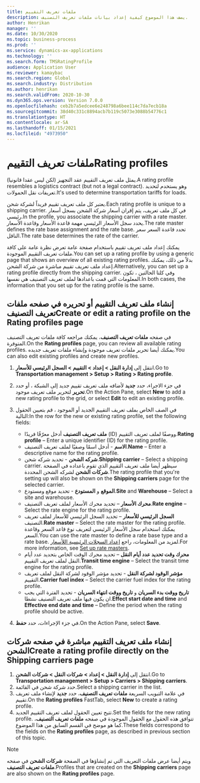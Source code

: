 ```yaml
---
title: ملفات تعريف التقييم
description: يصف هذا الموضوع كيفية إعداد بيانات ملفات تعريف التصنيف.
author: Henrikan
manager: ''
ms.date: 10/30/2020
ms.topic: business-process
ms.prod: ''
ms.service: dynamics-ax-applications
ms.technology: ''
ms.search.form: TMSRatingProfile
audience: Application User
ms.reviewer: kamaybac
ms.search.region: Global
ms.search.industry: Distribution
ms.author: henrikan
ms.search.validFrom: 2020-10-30
ms.dyn365.ops.version: Version 7.0.0
ms.openlocfilehash: ceb2b7a5edcee6e248798a6bee114c7da7ecb18a
ms.sourcegitcommit: 38d40c331c8894acb7b119c5073e3088b54776c1
ms.translationtype: HT
ms.contentlocale: ar-SA
ms.lasthandoff: 01/15/2021
ms.locfileid: "4973950"
---
```

# <a name="rating-profiles"></a><span data-ttu-id="be833-103">ملفات تعريف التقييم</span><span class="sxs-lookup"><span data-stu-id="be833-103">Rating profiles</span></span>

<span data-ttu-id="be833-104">يمثل ملف تعريف التقييم عقد التجهيز (لكن ليس عقدا قانونيا).</span><span class="sxs-lookup"><span data-stu-id="be833-104">A rating profile resembles a logistics contract (but not a legal contract).</span></span> <span data-ttu-id="be833-105">وهو يستخدم لتحديد تعريفات نقل الحمولات.</span><span class="sxs-lookup"><span data-stu-id="be833-105">It's used to determine transportation tariffs for loads.</span></span> 

<span data-ttu-id="be833-106">يعتبر كل ملف تعريف تقييم فريداً لشركة شحن.</span><span class="sxs-lookup"><span data-stu-id="be833-106">Each rating profile is unique to a shipping carrier.</span></span> <span data-ttu-id="be833-107">في كل ملف تعريف، يتم إقران أسعار شركة الشحن بسجل أسعار رئيسي.</span><span class="sxs-lookup"><span data-stu-id="be833-107">In the profile, you associate the shipping carrier with a rate master.</span></span> <span data-ttu-id="be833-108">يحدد سجل الأسعار الرئيسي مهمة قاعدة الأسعار وقاعدة الأسعار.</span><span class="sxs-lookup"><span data-stu-id="be833-108">The rate master defines the rate base assignment and the rate base.</span></span> <span data-ttu-id="be833-109">تحدد قاعدة السعر سعر الناقل.</span><span class="sxs-lookup"><span data-stu-id="be833-109">The rate base determines the rate of the carrier.</span></span>

<span data-ttu-id="be833-110">يمكنك إعداد ملف تعريف تقييم باستخدام صفحة عامة تعرض نظرة عامة على كافة ملفات تعريف التقييم الموجودة.</span><span class="sxs-lookup"><span data-stu-id="be833-110">You can set up a rating profile by using a generic page that shows an overview of all existing rating profiles.</span></span> <span data-ttu-id="be833-111">بدلاً من ذلك، يمكنك إعداد ملف تعريف تقييم مباشرة من شركة الشحن.</span><span class="sxs-lookup"><span data-stu-id="be833-111">Alternatively, you can set up a rating profile directly from the shipping carrier.</span></span> <span data-ttu-id="be833-112">وفي كلتا الحالتين ، تكون المعلومات التي قمت باعدادها لملف تعريف التصنيف هي نفسها.</span><span class="sxs-lookup"><span data-stu-id="be833-112">In both cases, the information that you set up for the rating profile is the same.</span></span>

## <a name="create-or-edit-a-rating-profile-on-the-rating-profiles-page"></a><span data-ttu-id="be833-113">إنشاء ملف تعريف التقييم أو تحريره في صفحه ملفات تعريف التصنيف</span><span class="sxs-lookup"><span data-stu-id="be833-113">Create or edit a rating profile on the Rating profiles page</span></span>

<span data-ttu-id="be833-114">في صفحه **ملفات تعريف التصنيف**، يمكنك مراجعه كافة ملفات تعريف التصنيف المتوفرة.</span><span class="sxs-lookup"><span data-stu-id="be833-114">On the **Rating profiles** page, you can review all available rating profiles.</span></span> <span data-ttu-id="be833-115">يمكنك أيضا تحرير ملفات تعريف موجودة وإنشاء ملفات تعريف جديده.</span><span class="sxs-lookup"><span data-stu-id="be833-115">You can also edit existing profiles and create new profiles.</span></span>

1. <span data-ttu-id="be833-116">انتقل إلى **إدارة النقل \> إعداد \> التقييم‬ \> السجل الرئيسي للأسعار**.</span><span class="sxs-lookup"><span data-stu-id="be833-116">Go to **Transportation management \> Setup \> Rating \> Rating profile**.</span></span>
1. <span data-ttu-id="be833-117">في جزء الاجراء، حدد **جديد** لأضافه ملف تعريف تقييم جديد إلى الشبكة ، أو حدد **تحرير** لتحرير ملف تعريف موجود.</span><span class="sxs-lookup"><span data-stu-id="be833-117">On the Action Pane, select **New** to add a new rating profile to the grid, or select **Edit** to edit an existing profile.</span></span>
1. <span data-ttu-id="be833-118">في الصف الخاص بملف تعريف التقييم الجديد أو الموجود ، قم بتعيين الحقول التالية:</span><span class="sxs-lookup"><span data-stu-id="be833-118">In the row for the new or existing rating profile, set the following fields:</span></span>

    - <span data-ttu-id="be833-119">**ملف تعريف التصنيف** أدخل معرّفًا فريدًا (ID) ووصفًا لملف تعريف التقييم.</span><span class="sxs-lookup"><span data-stu-id="be833-119">**Rating profile** – Enter a unique identifier (ID) for the rating profile.</span></span>
    - <span data-ttu-id="be833-120">**الاسم** - أدخل اسمًا وصفيًا لملف تعريف التصنيف.</span><span class="sxs-lookup"><span data-stu-id="be833-120">**Name** – Enter a descriptive name for the rating profile.</span></span>
    - <span data-ttu-id="be833-121">**شركه الشحن** - تحديد شركه شحن.</span><span class="sxs-lookup"><span data-stu-id="be833-121">**Shipping carrier** – Select a shipping carrier.</span></span> <span data-ttu-id="be833-122">سيظهر أيضا ملف تعريف التقييم الذي تقوم باعداده في الصفحة **شركات الشحن** لشركه الشحن المحددة.</span><span class="sxs-lookup"><span data-stu-id="be833-122">The rating profile that you're setting up will also be shown on the **Shipping carriers** page for the selected carrier.</span></span>
    - <span data-ttu-id="be833-123">**الموقع** و **المستودع** - تحديد موقع ومستودع.</span><span class="sxs-lookup"><span data-stu-id="be833-123">**Site** and **Warehouse** – Select a site and warehouse.</span></span>
    - <span data-ttu-id="be833-124">**محرك الأسعار** – تحديد محرك الأسعار لملف تعريف التصنيف.</span><span class="sxs-lookup"><span data-stu-id="be833-124">**Rate engine** – Select the rate engine for the rating profile.</span></span>
    - <span data-ttu-id="be833-125">**السجل الرئيسي للأسعار** – تحديد السجل الرئيسي للأسعار لملف تعريف التصنيف.</span><span class="sxs-lookup"><span data-stu-id="be833-125">**Rate master** – Select the rate master for the rating profile.</span></span> <span data-ttu-id="be833-126">يمكنك استخدام سجل الأسعار الرئيسي لتعريف نوع قاعد السعر وقاعدة السعر.</span><span class="sxs-lookup"><span data-stu-id="be833-126">You can use the rate master to define a rate base type and a rate base.</span></span> <span data-ttu-id="be833-127">لمزيد من المعلومات، راجع [إعداد السجلات الرئيسية اللأسعار‬‬‬‬](set-up-rate-masters.md).</span><span class="sxs-lookup"><span data-stu-id="be833-127">For more information, see [Set up rate masters](set-up-rate-masters.md).</span></span>
    - <span data-ttu-id="be833-128">**محرك وقت تحديد عدد أيام النقل** – تحديد محرك الوقت الخاص بتحديد عدد أيام النقل لملف تعريف التقييم.</span><span class="sxs-lookup"><span data-stu-id="be833-128">**Transit time engine** – Select the transit time engine for the rating profile.</span></span>
    - <span data-ttu-id="be833-129">**مؤشر الوقود لشركة النقل** - تحديد مؤشر الوقود لشركة النقل لملف تعريف التقييم.</span><span class="sxs-lookup"><span data-stu-id="be833-129">**Carrier fuel index** – Select the carrier fuel index for the rating profile.</span></span>
    - <span data-ttu-id="be833-130">**تاريخ ووقت بدء السريان** و **تاريخ ووقت انتهاء السريان** - تحديد الفترة التي يجب ان يكون فيها ملف تعريف التصنيف نشطا.</span><span class="sxs-lookup"><span data-stu-id="be833-130">**Effect start date and time** and **Effective end date and time** – Define the period when the rating profile should be active.</span></span>

1. <span data-ttu-id="be833-131">في جزء الإجراءات، حدد **حفظ**.</span><span class="sxs-lookup"><span data-stu-id="be833-131">On the Action Pane, select **Save**.</span></span>

## <a name="create-a-rating-profile-directly-on-the-shipping-carriers-page"></a><span data-ttu-id="be833-132">إنشاء ملف تعريف التقييم مباشرة في صفحه شركات الشحن</span><span class="sxs-lookup"><span data-stu-id="be833-132">Create a rating profile directly on the Shipping carriers page</span></span>

1. <span data-ttu-id="be833-133">انتقل إلى **إدارة النقل \> إعداد \> شركات النقل‬‬ \> شركات الشحن‬‬**.</span><span class="sxs-lookup"><span data-stu-id="be833-133">Go to **Transportation management \> Setup \> Carriers \> Shipping carriers**.</span></span>
1. <span data-ttu-id="be833-134">حدد شركة شحن في القائمة.</span><span class="sxs-lookup"><span data-stu-id="be833-134">Select a shipping carrier in the list.</span></span>
1. <span data-ttu-id="be833-135">في علامة التبويب السريعة **ملفات تعريف التصنيف**، حدد **جديد** لإنشاء ملف تعريف تقييم.</span><span class="sxs-lookup"><span data-stu-id="be833-135">On the **Rating profiles** FastTab, select **New** to create a rating profile.</span></span>
1. <span data-ttu-id="be833-136">تتيح تعيين الحقول لملف تعريف التقييم الجديد.</span><span class="sxs-lookup"><span data-stu-id="be833-136">Set the fields for the new rating profile.</span></span> <span data-ttu-id="be833-137">تتوافق هذه الحقول مع الحقول الموجودة في صفحه **ملفات تعريف التصنيف**، كما هو موضح في القسم السابق من هذا الموضوع.</span><span class="sxs-lookup"><span data-stu-id="be833-137">These fields correspond to the fields on the **Rating profiles** page, as described in previous section of this topic.</span></span>

> [!NOTE]
> <span data-ttu-id="be833-138">ويتم أيضا عرض ملفات التعريف التي تم إنشاؤها في الصفحة **شركات الشحن** في صفحه **ملفات تعريف التصنيف**.</span><span class="sxs-lookup"><span data-stu-id="be833-138">Profiles that are created on the **Shipping carriers** page are also shown on the **Rating profiles** page.</span></span>

